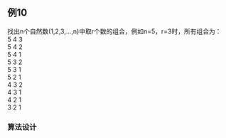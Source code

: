 ## 例10
找出n个自然数(1,2,3,...,n)中取r个数的组合，例如n=5，r=3时，所有组合为：  
5 4 3  
5 4 2  
5 4 1  
5 3 2  
5 3 1  
5 2 1  
4 3 2  
4 3 1  
4 2 1  
3 2 1  
### 算法设计
```c
```


